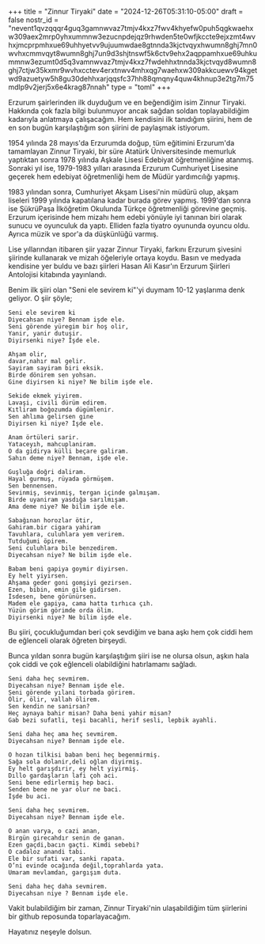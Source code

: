 +++
title = "Zinnur Tiryaki"
date = "2024-12-26T05:31:10-05:00"
draft = false
nostr_id = "nevent1qvzqqqr4guq3gamnwvaz7tmjv4kxz7fwv4khyefw0puh5qgkwaehxw309aex2mrp0yhxummnw3ezucnpdejqz9rhwden5te0wfjkccte9ejxzmt4wvhxjmcprpmhxue69uhhyetvv9ujuumwdae8gtnnda3kjctvqyxhwumn8ghj7mn0wvhxcmmvqyt8wumn8ghj7un9d3shjtnswf5k6ctv9ehx2aqppamhxue69uhkummnw3ezumt0d5q3vamnwvaz7tmjv4kxz7fwdehhxtnnda3kjctvqyd8wumn8ghj7ctjw35kxmr9wvhxcctev4erxtnwv4mhxqg7waehxw309akkcuewv94kgetwd9azuetyw5h8gu30dehhxarjqqsfc37hh88qmqny4quw4khnup3e2tg7m75mdlp9v2jerj5x6e4krag87nnah"
type = "toml"
+++

Erzurum şairlerinden ilk duyduğum ve en beğendiğim isim Zinnur Tiryaki. Hakkında çok fazla bilgi bulunmuyor ancak sağdan soldan toplayabildiğim kadarıyla anlatmaya çalışacağım. Hem kendisini ilk tanıdığım şiirini, hem de en son bugün karşılaştığım son şiirini de paylaşmak istiyorum. 

1954 yılında 28 mayıs'da Erzurumda doğup, tüm eğitimini Erzurum'da tamamlayan Zinnur Tiryaki, bir süre Atatürk Üniversitesinde memurluk yaptıktan sonra 1978 yılında Aşkale Lisesi Edebiyat öğretmenliğine atanmış. Sonraki yıl ise, 1979-1983 yılları arasında Erzurum Cumhuriyet Lisesine geçerek hem edebiyat öğretmenliği hem de Müdür yardımcılığı yapmış. 

1983 yılından sonra, Cumhuriyet Akşam Lisesi'nin müdürü olup, akşam liseleri 1999 yılında kapatılana kadar burada görev yapmış. 1999'dan sonra ise ŞükrüPaşa İlköğretim Okulunda Türkçe öğretmenliği görevine geçmiş. Erzurum içerisinde hem mizahı hem edebi yönüyle iyi tanınan biri olarak sunucu ve oyunculuk da yaptı. Elliden fazla tiyatro oyununda oyuncu oldu. Ayrıca müzik ve spor'a da düşkünlüğü varmış. 

Lise yıllarından itibaren şiir yazar Zinnur Tiryaki, farkını Erzurum şivesini şiirinde kullanarak ve mizah öğeleriyle ortaya koydu. Basın ve medyada kendisine yer buldu ve bazı şiirleri Hasan Ali Kasır'ın Erzurum Şiirleri Antolojisi kitabında yayınlandı. 

Benim ilk şiiri olan "Seni ele sevirem ki"'yi duymam 10-12 yaşlarıma denk geliyor. O şiir şöyle;

```
Seni ele sevirem ki
Diyecahsan niye? Bennam işde ele.
Seni görende yüregim bir hoş olir,
Yanir, yanir dutuşir.
Diyirsenki niye? İşde ele.

Ahşam olir,
davar,nahır mal gelir.
Sayiram sayiram biri eksik.
Birde dönirem sen yohsan.
Gine diyirsen ki niye? Ne bilim işde ele.

Sekide ekmek yiyirem.
Lavaşi, civili dürüm edirem.
Kıtliram boğozumda dügümlenir.
Sen ahlıma gelirsen gine
Diyirsen ki niye? İşde ele.

Anam örtüleri sarir.
Yataceyıh, mahcuplaniram.
O da gidirya külli beçare galiram.
Sahın deme niye? Bennam, işde ele.

Guşluğa doğri daliram.
Hayal gurmuş, rüyada görmüşem.
Sen bennensen.
Sevinmiş, sevinmiş, tergan içinde galmışam.
Birde uyaniram yasdığa sarılmışam.
Ama deme niye? Ne bilim işde ele.

Sabağınan horozlar ötir,
Gahiram.bir cigara yahiram
Tavuhlara, culuhlara yem verirem.
Tutduğumi öpirem.
Seni culuhlara bile benzedirem.
Diyecahsan niye? Ne bilim işde ele.

Babam beni gapiya goymir diyirsen.
Ey helt yiyirsen.
Ahşama geder goni gomşiyi gezirsen.
Ezen, bibin, emin gile gidirsen.
İsdesen, bene görünürsen.
Madem ele gapiya, cama hatta tırhıca çıh.
Yüzün görim görimde orda ölim.
Diyirsenki niye? Ne bilim işde ele.
```

Bu şiiri, çocukluğumdan beri çok sevdiğim ve bana aşkı hem çok ciddi hem de eğlenceli olarak öğreten birşeydi. 

Bunca yıldan sonra bugün karşılaştığım şiiri ise ne olursa olsun, aşkın hala çok ciddi ve çok eğlenceli olabildiğini hatırlamamı sağladı. 

```
Seni daha heç sevmirem.
Diyecahsan niye? Bennam işde ele.
Seni görende yılani torbada görirem.
Ölir, ölir, vallah ölirem.
Sen kendin ne sanirsan?
Heç aynaya bahir misan? Daha beni yahir misan?
Gab bezi sufatli, teşi bacahli, herif sesli, lepbik ayahli.

Seni daha heç ama heç sevmirem.
Diyecahsan niye? Bennam işde ele.

O hozan tilkisi baban beni heç begenmirmiş.
Sağa sola dolanir,deli oğlan diyirmiş.
Ey helt garışdırir, ey helt yiyirmiş.
Dıllo gardaşların lafi çoh aci.
Seni bene edirlermiş hep baci.
Senden bene ne yar olur ne baci.
İşde bu aci.

Seni daha heç sevmirem.
Diyecahsan niye? Bennam işde ele.

O anan varya, o cazi anan,
Birgün girecahdır senin de ganan.
Ezen gaçdi,bacın gaçti. Kimdi sebebi?
O cadaloz anandi tabi.
Ele bir sufati var, sanki rapata.
O’ni evinde ocağında değil,toprahlarda yata.
Umaram mevlamdan, gargışım duta.

Seni daha heç daha sevmirem.
Diyecahsan niye ? Bennam işde ele.

```

Vakit bulabildiğim bir zaman, Zinnur Tiryaki'nin ulaşabildiğim tüm şiirlerini bir github reposunda toparlayacağım. 

Hayatınız neşeyle dolsun.
